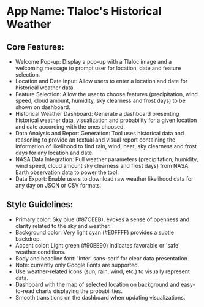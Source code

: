 # **App Name**: Tlaloc's Historical Weather

## Core Features:

- Welcome Pop-up: Display a pop-up with a Tlaloc image and a welcoming message to prompt user for location, date and feature selection.
- Location and Date Input: Allow users to enter a location and date for historical weather data.
- Feature Selection: Allow the user to choose features (precipitation, wind speed, cloud amount, humidity, sky clearness and frost days) to be shown on dashboard.
- Historical Weather Dashboard: Generate a dashboard presenting historical weather data, visualization and probability for a given location and date according with the ones choosed.
- Data Analysis and Report Generation: Tool uses historical data and reasoning to provide an textual and visual report containing the information of likelihood to find rain, wind, heat, sky clearness and frost days for any location and date.
- NASA Data Integration: Pull weather parameters (precipitation, humidity, wind speed, cloud amount sky clearness and frost days) from NASA Earth observation data to power the tool.
- Data Export: Enable users to download raw weather likelihood data for any day on JSON or CSV formats.

## Style Guidelines:

- Primary color: Sky blue (#87CEEB), evokes a sense of openness and clarity related to the sky and weather.
- Background color: Very light cyan (#E0FFFF) provides a subtle backdrop.
- Accent color: Light green (#90EE90) indicates favorable or 'safe' weather conditions.
- Body and headline font: 'Inter' sans-serif for clear data presentation. 
- Note: currently only Google Fonts are supported.
- Use weather-related icons (sun, rain, wind, etc.) to visually represent data.
- Dashboard with the map of selected location on background and easy-to-read charts displaying the probabilities.
- Smooth transitions on the dashboard when updating visualizations.